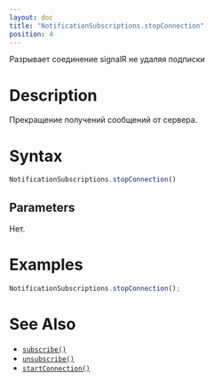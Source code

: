```yaml
---
layout: doc
title: "NotificationSubscriptions.stopConnection"
position: 4
---
```


Разрывает соединение signalR не удаляя подписки

# Description

Прекращение получений сообщений от сервера.

# Syntax

```js
NotificationSubscriptions.stopConnection()
```

## Parameters

Нет.

# Examples

```js
NotificationSubscriptions.stopConnection();
```

# See Also

* [`subscribe()`](../NotificationSubscriptions.subscribe/)
* [`unsubscribe()`](../NotificationSubscriptions.unsubscribe/)
* [`startConnection()`](../NotificationSubscriptions.startConnection/)
